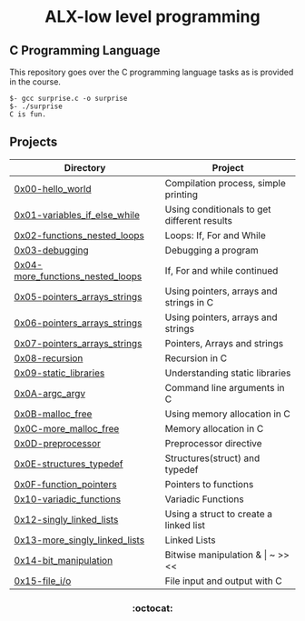 <h1 align="center">ALX-low level programming</h1>
<h2>C Programming Language </h2>
This repository goes over the C programming language tasks as is provided in the
course.

```
$- gcc surprise.c -o surprise
$- ./surprise
C is fun.
```

<h2> Projects </h2>

| Directory | Project |
| --------- | ------- |
| [0x00-hello_world](0x00-hello_world) | Compilation process, simple printing |
| [0x01-variables_if_else_while](0x01-variables_if_else_while) | Using conditionals to get different results |
| [0x02-functions_nested_loops](0x02-functions_nested_loops) | Loops: If, For and While |
| [0x03-debugging](0x03-debugging) | Debugging a program |
| [0x04-more_functions_nested_loops](0x04-more_functions_nested_loops) | If, For and while continued |
| [0x05-pointers_arrays_strings](0x05-pointers_arrays_strings) | Using pointers, arrays and strings in C |
| [0x06-pointers_arrays_strings](0x06-pointers_arrays_strings) | Using pointers, arrays and strings |
| [0x07-pointers_arrays_strings](0x07-pointers_arrays_strings) | Pointers, Arrays and strings |
| [0x08-recursion](0x08-recursion) | Recursion in C |
| [0x09-static_libraries](0x09-static_libraries) | Understanding static libraries |
| [0x0A-argc_argv](0x0A-argc_argv) | Command line arguments in C |
| [0x0B-malloc_free](0x0B-malloc_free) | Using memory allocation in C |
| [0x0C-more_malloc_free](0x0C-more_malloc_free) | Memory allocation in C |
| [0x0D-preprocessor](0x0D-preprocessor) | Preprocessor directive |
| [0x0E-structures_typedef](0x0E-structures_typedef) | Structures(struct) and typedef |
| [0x0F-function_pointers](0x0F-function_pointer) | Pointers to functions |
| [0x10-variadic_functions](0x10-variadic_functions) | Variadic Functions |
| [0x12-singly_linked_lists](0x12-singly_linked_lists) | Using a struct to create a linked list |
| [0x13-more_singly_linked_lists](0x13-more_singly_linked_lists) | Linked Lists |
| [0x14-bit_manipulation](0x14-bit_manipulation) | Bitwise manipulation & &#124; ~ >> << |
| [0x15-file_i/o](0x15-file_io) | File input and output with C |

<h3 align="center"> :octocat: </h3> 

